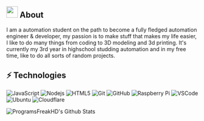 ## <img src="https://camo.githubusercontent.com/23d5e81aaeea7a792cd1510b76fb267ac1372dd94e79f78c6fab4a542b6f27c6/68747470733a2f2f616e6472656a617272656c6c2e636f6d2f696d672f6361742e676966" width="30">  About 

I am a automation student on the path to become a fully fledged automation engineer & developer, my passion is to make stuff that makes my life easier, I like to do many things from coding to 3D modeling and 3d printing. It's currently my 3rd year in highschool studding automation and in my free time, like to do all sorts of random projects.

## ⚡ Technologies

![JavaScript](https://img.shields.io/badge/JavaScript-F7DF1E?style=flat-square&logo=javascript&logoColor=F7DF1E&color=black)
![Nodejs](https://img.shields.io/badge/Nodejs-339933?style=flat-square&logo=node.js&logoColor=white)
![HTML5](https://img.shields.io/badge/HTML5-E34F26?style=flat-square&logo=html5&logoColor=white)
![Git](https://img.shields.io/badge/Git-F05032?style=flat-square&logo=git&logoColor=white)
![GitHub](https://img.shields.io/badge/GitHub-181717?style=flat-square&logo=github&logoColor=white)
![Raspberry Pi](https://img.shields.io/badge/Raspberry%20Pi-C51A4A?style=flat-square&logo=raspberry-pi&logoColor=white)
![VSCode](https://img.shields.io/badge/VSCode-007ACC?style=flat-square&logo=visual-studio-code&logoColor=white)
![Ubuntu](https://img.shields.io/badge/Ubuntu-E95420?style=flat-square&logo=ubuntu&logoColor=white)
![Cloudflare](https://img.shields.io/badge/Cloudflare-F38020?style=flat-square&logo=cloudflare&logoColor=white)

<img align="left" alt="ProgramsFreakHD's Github Stats" src="https://github-readme-stats.vercel.app/api?username=ProgramFreakHD&theme=radical&show_icons=true&hide_border=true" />
